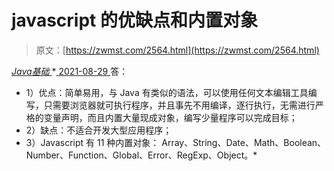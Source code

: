 <!--yml
category: 未分类
date: 0001-01-01 00:00:00
--->

# javascript 的优缺点和内置对象

> 原文：[https://zwmst.com/2564.html](https://zwmst.com/2564.html)

   [ *Java基础* ](https://zwmst.com/java%e5%9f%ba%e7%a1%80)*[ <time datetime="2021-08-29T11:04:47+08:00"> 2021-08-29 </time> ](https://zwmst.com/2564.html)  答：

*   1）优点：简单易用，与 Java 有类似的语法，可以使用任何文本编辑工具编写，只需要浏览器就可执行程序，并且事先不用编译，逐行执行，无需进行严格的变量声明，而且内置大量现成对象，编写少量程序可以完成目标；
*   2）缺点：不适合开发大型应用程序；
*   3）Javascript 有 11 种内置对象：
    Array、String、Date、Math、Boolean、Number、Function、Global、Error、RegExp、Object。*